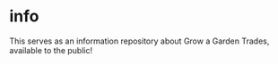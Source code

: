 # info
This serves as an information repository about Grow a Garden Trades, available to the public!
